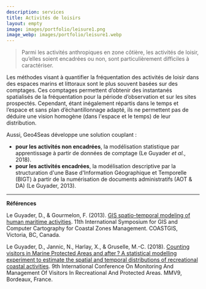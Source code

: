 ```yaml
---
description: services
title: Activités de loisirs
layout: empty
image: images/portfolio/leisure1.png
image_webp: images/portfolio/leisure1.webp
---
```


> Parmi les activités anthropiques en zone côtière, les activités de loisir, qu’elles soient encadrées ou non, sont particulièrement difficiles à caractériser. 

Les méthodes visant à quantifier la fréquentation des activités de loisir dans des espaces marins et littoraux sont le plus souvent basées sur des comptages. Ces comptages permettent d’obtenir des instantanés spatialisés de la fréquentation pour la période d’observation et sur les sites prospectés. Cependant, étant inégalement répartis dans le temps et l’espace et sans plan d’échantillonnage adapté, ils ne permettent pas de déduire une vision homogène (dans l'espace et le temps) de leur distribution. 

Aussi, Geo4Seas développe une solution couplant :
- **pour les activités non encadrées**, la modélisation statistique par apprentissage à partir de données de comptage (Le Guyader *et al.*, 2018).
- **pour les activités encadrées**, la modélisation descriptive par la structuration d'une Base d'Information Géographique et Temporelle (BIGT) à partir de la numérisation de documents administratifs (AOT & DA) (Le Guyader, 2013).

 



______________________________
**Références**

Le Guyader, D., & Gourmelon, F. (2013). [GIS spatio-temporal modeling of human maritime activities](https://hal.univ-brest.fr/hal-00842209). 11th International Symposium for GIS and Computer Cartography for Coastal Zones Management. COASTGIS, Victoria, BC, Canada.

Le Guyader, D., Jannic, N., Harlay, X., & Gruselle, M.-C. (2018). [Counting visitors in Marine Protected Areas and after ? A statistical modelling experiment to estimate the spatial and temporal distributions of recreational coastal activities](https://www.researchgate.net/publication/328305888_Counting_visitors_in_Marine_Protected_Areas_and_after_A_statistical_modelling_experiment_to_estimate_the_spatial_and_temporal_distributions_of_recreational_coastal_activities). 9th International Conference On Monitoring And Management Of Visitors In Recreational And Protected Areas. MMV9, Bordeaux, France.
